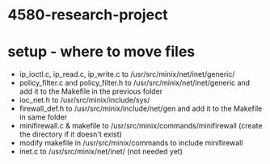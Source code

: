 # 4580-research-project

# setup - where to move files
- ip_ioctl.c, ip_read.c, ip_write.c to /usr/src/minix/net/inet/generic/
- policy_filter.c and policy_filter.h to /usr/src/minix/net/inet/generic and add it to the Makefile in the previous folder
- ioc_net.h to /usr/src/minix/include/sys/
- firewall_def.h to /usr/src/minix/include/net/gen and add it to the Makefile in same folder
- minifirewall.c & makefile to /usr/src/minix/commands/minifirewall (create the directory if it doesn't exist) 
- modify makefile in /usr/src/minix/commands to include minifirewall
- inet.c to /usr/src/minix/net/inet/ (not needed yet)